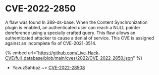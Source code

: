 # CVE-2022-2850

A flaw was found In 389-ds-base. When the Content Synchronization plugin is enabled, an authenticated user can reach a NULL pointer dereference using a specially crafted query. This flaw allows an authenticated attacker to cause a denial of service. This CVE is assigned against an incomplete fix of CVE-2021-3514.

{% embed url="https://github.com/Live-Hack-CVE/full_database/blob/main/cves/2022/CVE-2022-2850.json" %}


* YavuzSahbaz ~> [CVE-2022-28508](https://zeste.alice-snow.ru/2022/database/cve-2022-2850/cve-2022-28508-yavuzsahbaz)